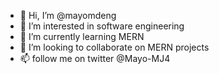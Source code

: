 - 👋 Hi, I’m @mayomdeng
- 👀 I’m interested in software engineering
- 🌱 I’m currently learning MERN
- 💞️ I’m looking to collaborate on MERN projects
- 📫 follow me on twitter @Mayo-MJ4

<!---
mayomdeng/mayomdeng is a ✨ special ✨ repository because its `README.md` (this file) appears on your GitHub profile.
You can click the Preview link to take a look at your changes.
--->
